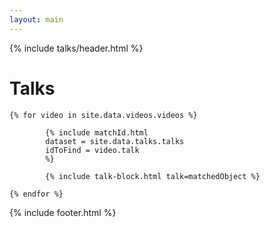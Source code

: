 ```yaml
---
layout: main
---
```

{% include talks/header.html %}
<div class="container">
    <h1>Talks</h1>
    
    {% for video in site.data.videos.videos %}

            {% include matchId.html 
            dataset = site.data.talks.talks
            idToFind = video.talk
            %}

            {% include talk-block.html talk=matchedObject %}

    {% endfor %}

</div>

{% include footer.html %}